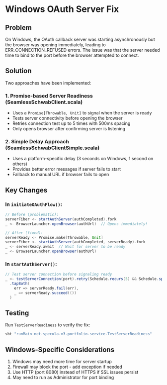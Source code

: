 # Windows OAuth Server Fix

## Problem
On Windows, the OAuth callback server was starting asynchronously but the browser was opening immediately, leading to ERR_CONNECTION_REFUSED errors. The issue was that the server needed time to bind to the port before the browser attempted to connect.

## Solution
Two approaches have been implemented:

### 1. Promise-based Server Readiness (SeamlessSchwabClient.scala)
- Uses a `Promise[Throwable, Unit]` to signal when the server is ready
- Tests server connectivity before opening the browser
- Retries connection test up to 5 times with 500ms spacing
- Only opens browser after confirming server is listening

### 2. Simple Delay Approach (SeamlessSchwabClientSimple.scala)
- Uses a platform-specific delay (3 seconds on Windows, 1 second on others)
- Provides better error messages if server fails to start
- Fallback to manual URL if browser fails to open

## Key Changes

### In `initiateOAuthFlow()`:
```scala
// Before (problematic):
serverFiber <- startAuthServer(authCompleted).fork
_ <- BrowserLauncher.openBrowser(authUrl)  // Opens immediately!

// After (fixed):
serverReady <- Promise.make[Throwable, Unit]
serverFiber <- startAuthServer(authCompleted, serverReady).fork
_ <- serverReady.await  // Wait for server to be ready
_ <- BrowserLauncher.openBrowser(authUrl)
```

### In `startAuthServer()`:
```scala
// Test server connection before signaling ready
_ <- testServerConnection(port).retry(Schedule.recurs(5) && Schedule.spaced(500.millis))
  .tapBoth(
    err => serverReady.fail(err),
    _ => serverReady.succeed(())
  )
```

## Testing
Run `TestServerReadiness` to verify the fix:
```bash
sbt "runMain net.specula.v3.portfolio.service.TestServerReadiness"
```

## Windows-Specific Considerations
1. Windows may need more time for server startup
2. Firewall may block the port - add exception if needed
3. Use HTTP (port 8080) instead of HTTPS if SSL issues persist
4. May need to run as Administrator for port binding